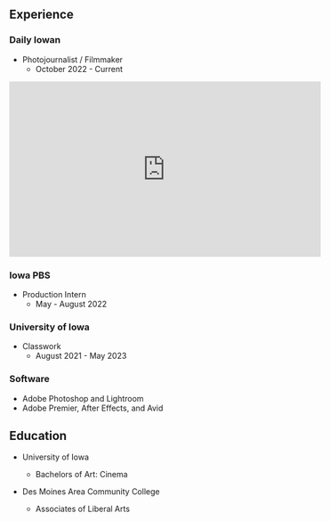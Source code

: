 ## Experience

### Daily Iowan

- Photojournalist / Filmmaker
  - October 2022 - Current

<iframe width="560" height="315" src="https://www.youtube.com/embed/b2dlV8lVQCI" title="YouTube video player" frameborder="0" allow="accelerometer; clipboard-write; encrypted-media; gyroscope; picture-in-picture; web-share" allowfullscreen></iframe>

### Iowa PBS

- Production Intern
  - May - August 2022

### University of Iowa

- Classwork
  - August 2021 - May 2023

### Software

- Adobe Photoshop and Lightroom
- Adobe Premier, After Effects, and Avid

## Education

- University of Iowa
  - Bachelors of Art: Cinema

- Des Moines Area Community College
  - Associates of Liberal Arts

